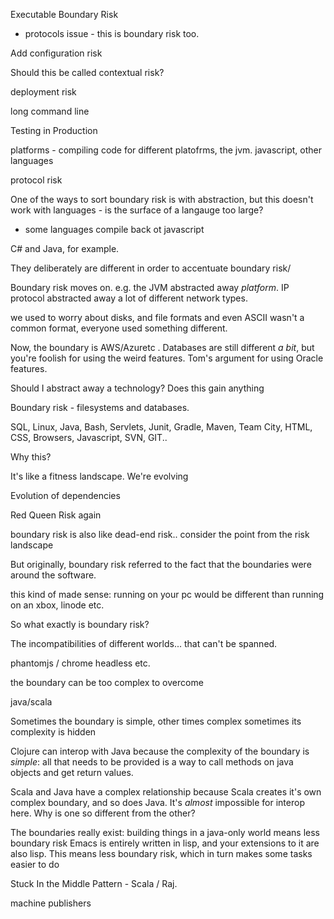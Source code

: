 

Executable Boundary Risk


- protocols issue - this is boundary risk too.


Add configuration risk

Should this be called contextual risk?

deployment risk

long command line

Testing in Production

platforms - compiling code for different platofrms, the jvm.  javascript, other languages

protocol risk


One of the ways to sort boundary risk is with abstraction, but this doesn't work with languages - is the surface of a langauge too large?

- some languages compile back ot javascript

C# and Java, for example.

They deliberately are different in order to accentuate boundary risk/

Boundary risk moves on. e.g. the JVM abstracted away _platform_.  IP protocol abstracted away a lot of different network types.

we used to worry about disks, and file formats and even ASCII wasn't a common format, everyone used something different.

Now, the boundary is AWS/Azuretc .  Databases are still different _a bit_, but you're foolish for using the weird features.  Tom's argument
for using Oracle  features.

Should I abstract away a technology?  Does this gain anything


Boundary risk - filesystems and databases.

SQL, Linux, Java, Bash, Servlets, Junit, Gradle, Maven, Team City, HTML, CSS, Browsers, Javascript, SVN, GIT..

Why this?

It's like a fitness landscape.  We're evolving 

Evolution of dependencies

Red Queen Risk again

boundary risk is also like dead-end risk.. consider the point from the risk landscape

But originally, boundary risk referred to the fact that the boundaries were around the software.  

this kind of made sense: running on your pc would be different than running on an xbox, linode etc.



So what exactly is boundary risk?

The incompatibilities of different worlds... that can't be spanned.

phantomjs / chrome headless etc.

the boundary can be too complex to overcome

java/scala

Sometimes the boundary is simple, other times complex
sometimes its complexity is hidden

Clojure can interop with Java because the complexity of the boundary is _simple_:  all that needs to be provided is a way to call methods on java
objects and get return values.

Scala and Java have a complex relationship because Scala creates it's own complex boundary, and so does Java.  It's _almost_ impossible
for interop here.  Why is one so different from the other?


The boundaries really exist:  building things in a java-only world means less boundary risk
Emacs is entirely written in lisp, and your extensions to it are also lisp.   This means less boundary risk, which in turn makes some 
tasks easier to do




Stuck In the Middle Pattern - Scala / Raj.

machine publishers 

